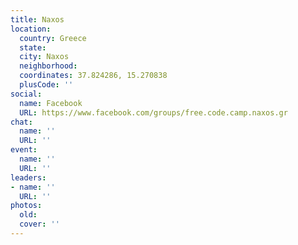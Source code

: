 ```yaml
---
title: Naxos
location:
  country: Greece
  state: 
  city: Naxos
  neighborhood: 
  coordinates: 37.824286, 15.270838
  plusCode: ''
social:
  name: Facebook
  URL: https://www.facebook.com/groups/free.code.camp.naxos.gr
chat:
  name: ''
  URL: ''
event:
  name: ''
  URL: ''
leaders:
- name: ''
  URL: ''
photos:
  old: 
  cover: ''
---
```

